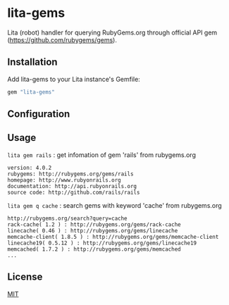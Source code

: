 # lita-gems

Lita (robot) handler for querying RubyGems.org through official API gem (https://github.com/rubygems/gems).

## Installation

Add lita-gems to your Lita instance's Gemfile:

``` ruby
gem "lita-gems"
```

## Configuration

## Usage

`lita gem rails` : get infomation of gem 'rails' from rubygems.org

```
version: 4.0.2
rubygems: http://rubygems.org/gems/rails
homepage: http://www.rubyonrails.org
documentation: http://api.rubyonrails.org
source code: http://github.com/rails/rails
```

`lita gem q cache` : search gems with keyword 'cache' from rubygems.org

```
http://rubygems.org/search?query=cache
rack-cache( 1.2 ) : http://rubygems.org/gems/rack-cache
linecache( 0.46 ) : http://rubygems.org/gems/linecache
memcache-client( 1.8.5 ) : http://rubygems.org/gems/memcache-client
linecache19( 0.5.12 ) : http://rubygems.org/gems/linecache19
memcached( 1.7.2 ) : http://rubygems.org/gems/memcached
...
```

## License

[MIT](http://opensource.org/licenses/MIT)
